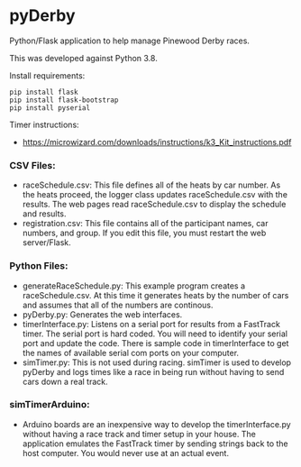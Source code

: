 # pyDerby
Python/Flask application to help manage Pinewood Derby races.

This was developed against Python 3.8.

Install requirements: 
```
pip install flask
pip install flask-bootstrap
pip install pyserial
```

Timer instructions:
- https://microwizard.com/downloads/instructions/k3_Kit_instructions.pdf

### CSV Files:
- raceSchedule.csv: This file defines all of the heats by car number. As the heats proceed, the logger class updates raceSchedule.csv with the results. The web pages read raceSchedule.csv to display the schedule and results.
- registration.csv: This file contains all of the participant names, car numbers, and group. If you edit this file, you must restart the web server/Flask.

### Python Files:
- generateRaceSchedule.py: This example program creates a raceSchedule.csv.  At this time it generates heats by the number of cars and assumes that all of the numbers are continous. 
- pyDerby.py: Generates the web interfaces.
- timerInterface.py: Listens on a serial port for results from a FastTrack timer. The serial port is hard coded. You will need to identify your serial port and update the code. There is sample code in timerInterface to get the names of available serial com ports on your computer.
- simTimer.py: This is not used during racing. simTimer is used to develop pyDerby and logs times like a race in being run without having to send cars down a real track.

### simTimerArduino:
- Arduino boards are an inexpensive way to develop the timerInterface.py without having a race track and timer setup in your house. The application emulates the FastTrack timer by sending strings back to the host computer. You would never use at an actual event.